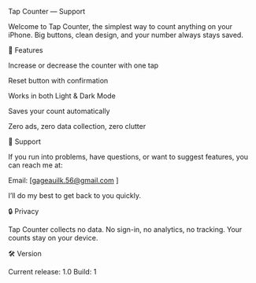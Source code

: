 Tap Counter — Support

Welcome to Tap Counter, the simplest way to count anything on your iPhone.
Big buttons, clean design, and your number always stays saved.

📖 Features

Increase or decrease the counter with one tap

Reset button with confirmation

Works in both Light & Dark Mode

Saves your count automatically

Zero ads, zero data collection, zero clutter

🙋 Support

If you run into problems, have questions, or want to suggest features, you can reach me at:

Email: [gageauilk.56@gmail.com
]

I’ll do my best to get back to you quickly.

🔒 Privacy

Tap Counter collects no data.
No sign-in, no analytics, no tracking. Your counts stay on your device.

🛠 Version

Current release: 1.0
Build: 1

